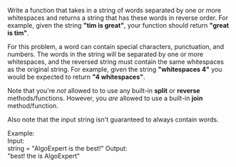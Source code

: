 Write a function that takes in a string of words separated by one or more whitespaces and returns a string that has these words in reverse order. For example, given the string **"tim is great"**, your function should return **"great is tim"**.

For this problem, a word can contain special characters, punctuation, and numbers. The words in the string will be separated by one or more whitespaces, and the reversed string must contain the same whitespaces as the original string. For example, given the string **"whitespaces    4"** you would be expected to return **"4    whitespaces"**.

Note that you're *not* allowed to to use any built-in **split** or **reverse** methods/functions. However, you *are* allowed to use a built-in **join** method/function.


Also note that the input string isn't guaranteed to always contain words.

Example:<br>
Input:<br>
string = "AlgoExpert is the best!"
Output:<br>
"best! the is AlgoExpert"